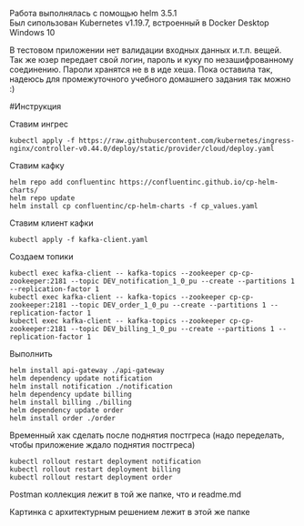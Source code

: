 Работа выполнялась с помощью helm 3.5.1  
Был сипользован Kubernetes v1.19.7, встроенный в Docker Desktop Windows 10

В тестовом приложении нет валидации входных данных и.т.п. вещей.
Так же юзер передает свой логин, пароль и куку по незашифрованному соединению.
Пароли хранятся не в в иде хеша.
Пока оставила так, надеюсь для промежуточного учебного домашнего задания так можно :) 

#Инструкция

Ставим ингрес

```
kubectl apply -f https://raw.githubusercontent.com/kubernetes/ingress-nginx/controller-v0.44.0/deploy/static/provider/cloud/deploy.yaml
```

Ставим кафку
```
helm repo add confluentinc https://confluentinc.github.io/cp-helm-charts/
helm repo update
helm install cp confluentinc/cp-helm-charts -f cp_values.yaml
```

Ставим клиент кафки
```
kubectl apply -f kafka-client.yaml
```

Создаем топики

```
kubectl exec kafka-client -- kafka-topics --zookeeper cp-cp-zookeeper:2181 --topic DEV_notification_1_0_pu --create --partitions 1 --replication-factor 1
kubectl exec kafka-client -- kafka-topics --zookeeper cp-cp-zookeeper:2181 --topic DEV_order_1_0_pu --create --partitions 1 --replication-factor 1
kubectl exec kafka-client -- kafka-topics --zookeeper cp-cp-zookeeper:2181 --topic DEV_billing_1_0_pu --create --partitions 1 --replication-factor 1
```

Выполнить  

```
helm install api-gateway ./api-gateway  
helm dependency update notification  
helm install notification ./notification  
helm dependency update billing  
helm install billing ./billing  
helm dependency update order  
helm install order ./order  
```

Временный хак сделать после поднятия постгреса (надо переделать, чтобы приложение ждало поднятия постгреса)
```
kubectl rollout restart deployment notification
kubectl rollout restart deployment billing
kubectl rollout restart deployment order
```

Postman коллекция лежит в той же папке, что и readme.md

Картинка с архитектурным решением лежит в этой же папке